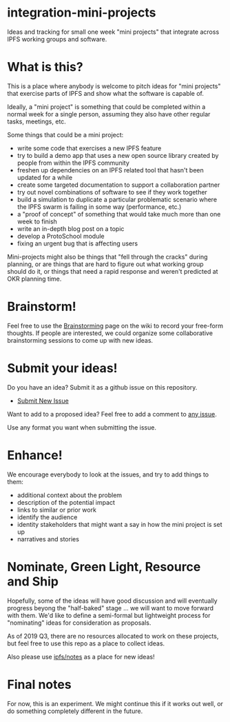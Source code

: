 # integration-mini-projects
Ideas and tracking for small one week "mini projects" that integrate across IPFS working groups and software.

# What is this?

This is a place where anybody is welcome to pitch ideas for "mini projects" that exercise parts of IPFS and show what the software is capable of.

Ideally, a "mini project" is something that could be completed within a normal week for a single person, assuming they also have other regular tasks, meetings, etc.

Some things that could be a mini project:

* write some code that exercises a new IPFS feature
* try to build a demo app that uses a new open source library created by people from within the IPFS community
* freshen up dependencies on an IPFS related tool that hasn't been updated for a while
* create some targeted documentation to support a collaboration partner
* try out novel combinations of software to see if they work together
* build a simulation to duplicate a particular problematic scenario where the IPFS swarm is failing in some way (performance, etc.)
* a "proof of concept" of something that would take much more than one week to finish
* write an in-depth blog post on a topic
* develop a ProtoSchool module
* fixing an urgent bug that is affecting users

Mini-projects might also be things that "fell through the cracks" during planning, or are things that are hard to figure out what working group should do it, or things that need a rapid response and weren't predicted at OKR planning time.

# Brainstorm!

Feel free to use the [Brainstorming](https://github.com/ipfs/integration-mini-projects/wiki/Brainstorming) page on the wiki to record your free-form thoughts. If people are interested, we could organize some collaborative brainstorming sessions to come up with new ideas.

# Submit your ideas!

Do you have an idea? Submit it as a github issue on this repository.

* [Submit New Issue](https://github.com/ipfs/integration-mini-projects/issues/new)
  
Want to add to a proposed idea? Feel free to add a comment to [any issue](https://github.com/ipfs/integration-mini-projects/issues).

Use any format you want when submitting the issue.

# Enhance!

We encourage everybody to look at the issues, and try to add things to them:

* additional context about the problem
* description of the potential impact
* links to similar or prior work
* identify the audience
* identity stakeholders that might want a say in how the mini project is set up
* narratives and stories

# Nominate, Green Light, Resource and Ship

Hopefully, some of the ideas will have good discussion and will eventually progress beyong the "half-baked" stage ... we will want to move forward with them. We'd like to define a semi-formal but lightweight process for "nominating" ideas for consideration as proposals.

As of 2019 Q3, there are no resources allocated to work on these projects, but feel free to use this repo as a place to collect ideas.

Also please use [ipfs/notes](https://github.com/ipfs/notes) as a place for new ideas!

# Final notes

For now, this is an experiment. We might continue this if it works out well, or do something completely different in the future.
